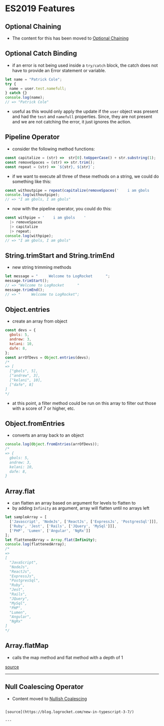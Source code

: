 # ES2019 Features

## Optional Chaining

- The content for this has been moved to [Optional Chaining](./optional-chaining.md)

## Optional Catch Binding

- if an error is not being used inside a `try/catch` block, the catch does not have to provide an Error statement or variable.

```js
let name = "Patrick Cole";
try {
  name = user.test.namefull;
} catch {}
console.log(name);
// => "Patrick Cole"
```

- useful as this would only apply the update if the `user` object was present and had the `test` and `namefull` properties. Since, they are not present and we are not catching the error, it just ignores the action.

## Pipeline Operator

- consider the following method functions:

```js
const capitalize = (str) =>  str[0].toUpperCase() + str.substring(1);
const removeSpaces = (str) => str.trim();
const repeat = (str) => `${str}, ${str}`;
```

- if we want to execute all three of these methods on a string, we could do something like this:

```js
const withoutpipe = repeat(capitalize(removeSpaces('    i am gbols    ')));
console.log(withoutpipe);
// => "I am gbols, I am gbols"
```

- now with the pipeline operator, you could do this:

```js
const withpipe = '    i am gbols    '
  |> removeSpaces
  |> capitalize
  |> repeat;
console.log(withpipe);
// => "I am gbols, I am gbols"
```

## String.trimStart and String.trimEnd

- new string trimming methods

```js
let message = "     Welcome to LogRocket      ";
message.trimStart();
// => "Welcome to LogRocket      "
message.trimEnd();
// => "     Welcome to LogRocket";
```

## Object.entries

- create an array from object

```js
const devs = {
  gbols: 5,
  andrew: 3,
  kelani: 10,
  dafe: 8,
};
const arrOfDevs = Object.entries(devs);
/*
=> [
  ["gbols", 5],
  ["andrew", 3],
  ["kelani", 10],
  ["dafe", 8]
]
*/
```

- at this point, a filter method could be run on this array to filter out those with a score of 7 or higher, etc.

## Object.fromEntries

- converts an array back to an object

```js
console.log(Object.fromEntries(arrOfDevs));
/*
=> {
  gbols: 5,
  andrew: 3,
  kelani: 10,
  dafe: 8,
}
```

## Array.flat

- can flatten an array based on argument for levels to flatten to
- by adding `Infinity` as argument, array will flatten until no arrays left

```js
let sampleArray = [
  ['Javascript', 'NodeJs', ['ReactJs', ['ExpressJs', 'PostgresSql']]],
  ['Ruby', 'Jest', ['Rails', ['JQuery', 'MySql']]],
  ['PHP', 'Lumen', ['Angular', 'NgRx']]
];
let flattenedArray = Array.flat(Infinity);
console.log(flattenedArray);
/*
=>
[
  "JavaScript",
  "NodeJs",
  "ReactJs",
  "ExpressJs",
  "PostgresSql",
  "Ruby",
  "Jest",
  "Rails",
  "JQuery",
  "MySql",
  "PHP",
  "Lumen",
  "Angular",
  "NgRx"
]
*/
```

## Array.flatMap

- calls the map method and flat method with a depth of 1

[source](https://blog.logrocket.com/new-es2019-javascript-features-every-developer-should-be-excited-about/)

---

## Null Coalescing Operator

- Content moved to [Nullish Coalescing](./nullish-coalescing.md)
```

[source](https://blog.logrocket.com/new-in-typescript-3-7/)

---
